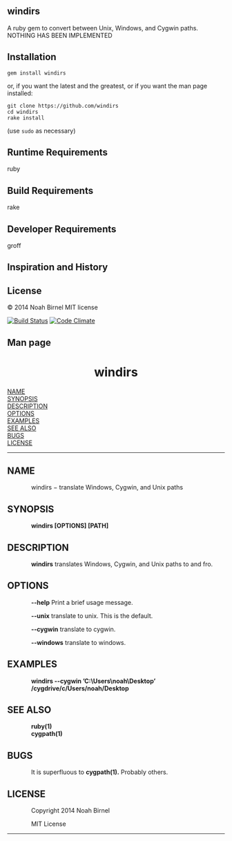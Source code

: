 windirs
---------
A ruby gem to convert between Unix, Windows, and Cygwin paths.
NOTHING HAS BEEN IMPLEMENTED

Installation
---------
`gem install windirs`

or, if you want the latest and the greatest, 
or if you want the man page installed:

    git clone https://github.com/windirs
    cd windirs
    rake install

(use `sudo` as necessary)

Runtime Requirements
---------
ruby 

Build Requirements
---------
rake

Developer Requirements
---------
groff

Inspiration and History
---------


License
---------
© 2014 Noah Birnel
MIT license

[![Build Status](https://travis-ci.org/nbirnel/windirs.png?branch=master)](https://travis-ci.org/nbirnel/windirs)
[![Code Climate](https://codeclimate.com/github/nbirnel/windirs.png)](https://codeclimate.com/github/nbirnel/windirs)

Man page
---------
<html>
<head>
<meta name="generator" content="groff -Thtml, see www.gnu.org">
<meta http-equiv="Content-Type" content="text/html; charset=US-ASCII">
<meta name="Content-Style" content="text/css">
<title>windirs</title>

</head>
<body>

<h1 align="center">windirs</h1>

<a href="#NAME">NAME</a><br>
<a href="#SYNOPSIS">SYNOPSIS</a><br>
<a href="#DESCRIPTION">DESCRIPTION</a><br>
<a href="#OPTIONS">OPTIONS</a><br>
<a href="#EXAMPLES">EXAMPLES</a><br>
<a href="#SEE ALSO">SEE ALSO</a><br>
<a href="#BUGS">BUGS</a><br>
<a href="#LICENSE">LICENSE</a><br>

<hr>


<h2>NAME
<a name="NAME"></a>
</h2>


<p style="margin-left:11%; margin-top: 1em">windirs &minus;
translate Windows, Cygwin, and Unix paths</p>

<h2>SYNOPSIS
<a name="SYNOPSIS"></a>
</h2>


<p style="margin-left:11%; margin-top: 1em"><b>windirs
[OPTIONS] [PATH]</b></p>

<h2>DESCRIPTION
<a name="DESCRIPTION"></a>
</h2>


<p style="margin-left:11%; margin-top: 1em"><b>windirs</b>
translates Windows, Cygwin, and Unix paths to and fro.</p>

<h2>OPTIONS
<a name="OPTIONS"></a>
</h2>


<p style="margin-left:11%; margin-top: 1em"><b>--help</b>
Print a brief usage message.</p>

<p style="margin-left:11%; margin-top: 1em"><b>--unix</b>
translate to unix. This is the default.</p>


<p style="margin-left:11%; margin-top: 1em"><b>--cygwin</b>
translate to cygwin.</p>


<p style="margin-left:11%; margin-top: 1em"><b>--windows</b>
translate to windows.</p>

<h2>EXAMPLES
<a name="EXAMPLES"></a>
</h2>


<p style="margin-left:11%; margin-top: 1em"><b>windirs
--cygwin &rsquo;C:\Users\noah\Desktop&rsquo; <br>
/cygdrive/c/Users/noah/Desktop</b></p>

<h2>SEE ALSO
<a name="SEE ALSO"></a>
</h2>


<p style="margin-left:11%; margin-top: 1em"><b>ruby(1) <br>
cygpath(1)</b></p>

<h2>BUGS
<a name="BUGS"></a>
</h2>


<p style="margin-left:11%; margin-top: 1em">It is
superfluous to <b>cygpath(1).</b> Probably others.</p>

<h2>LICENSE
<a name="LICENSE"></a>
</h2>


<p style="margin-left:11%; margin-top: 1em">Copyright 2014
Noah Birnel</p>

<p style="margin-left:11%; margin-top: 1em">MIT License</p>
<hr>
</body>
</html>
